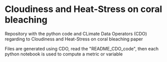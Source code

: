 # Cloudiness and Heat-Stress on coral bleaching

Repository with the python code and CLimate Data Operators (CDO) regarding to  Cloudiness and Heat-Stress on coral bleaching paper

Files are generated using CDO, read the "README_CDO_code", then each python notebook is used to compute a metric or variable

